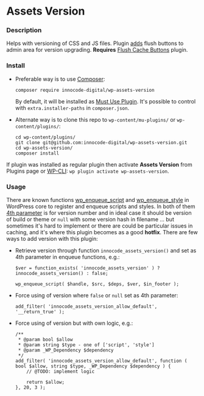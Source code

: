 # Assets Version

### Description

Helps with versioning of CSS and JS files. Plugin [adds](https://github.com/innocode-digital/wp-flush-cache#documentation)
flush buttons to admin area for version upgrading.
**Requires** [Flush Cache Buttons](https://github.com/innocode-digital/wp-flush-cache) plugin.

### Install

- Preferable way is to use [Composer](https://getcomposer.org/):

    ````
    composer require innocode-digital/wp-assets-version
    ````

  By default, it will be installed as [Must Use Plugin](https://codex.wordpress.org/Must_Use_Plugins).
  It's possible to control with `extra.installer-paths` in `composer.json`.

- Alternate way is to clone this repo to `wp-content/mu-plugins/` or `wp-content/plugins/`:

    ````
    cd wp-content/plugins/
    git clone git@github.com:innocode-digital/wp-assets-version.git
    cd wp-assets-version/
    composer install
    ````

If plugin was installed as regular plugin then activate **Assets Version** from Plugins page
or [WP-CLI](https://make.wordpress.org/cli/handbook/): `wp plugin activate wp-assets-version`.

### Usage

There are known functions [wp_enqueue_script](https://developer.wordpress.org/reference/functions/wp_enqueue_script/) and
[wp_enqueue_style](https://developer.wordpress.org/reference/functions/wp_enqueue_style/) in WordPress core to register
and enqueue scripts and styles. In both of them [4th parameter](https://developer.wordpress.org/reference/functions/wp_enqueue_script/#parameters)
is for version number and in ideal case it should be version of build or theme or `null` with some version hash in filename ... 
but sometimes it's hard to implement or there are could be particular issues in caching, and it's where this plugin becomes
as a good **hotfix**. There are few ways to add version with this plugin:

- Retrieve version through function `innocode_assets_version()` and set as 4th parameter in enqueue functions, e.g.:

  ````
  $ver = function_exists( 'innocode_assets_version' ) ? innocode_assets_version() : false;
  
  wp_enqueue_script( $handle, $src, $deps, $ver, $in_footer );
  ````
  
- Force using of version where `false` or `null` set as 4th parameter:

  ````
  add_filter( 'innocode_assets_version_allow_default', '__return_true' );
  ````
  
- Force using of version but with own logic, e.g.:

  ````
  /**
   * @param bool $allow
   * @param string $type - one of ['script', 'style']
   * @param _WP_Dependency $dependency
   */
  add_filter( 'innocode_assets_version_allow_default', function ( bool $allow, string $type, _WP_Dependency $dependency ) {
      // @TODO: implement logic

      return $allow;
  }, 20, 3 );
  ````

